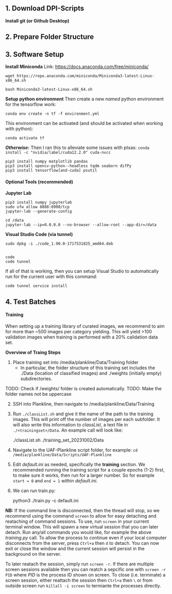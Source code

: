 
## 1. Download DPI-Scripts

__Install git (or Github Desktop)__


## 2. Prepare Folder Structure


## 3. Software Setup

__Install Miniconda__
Link: https://docs.anaconda.com/free/miniconda/

    wget https://repo.anaconda.com/miniconda/Miniconda3-latest-Linux-x86_64.sh

    bash Miniconda3-latest-Linux-x86_64.sh


__Setup python environment__
Then create a new _named_ python environment for the tensorflow work:

    conda env create -n tf -f environment.yml

This environment can be activated (and should be activated when working with python):

    conda activate tf


___Otherwise:___
Then I ran this to alleviate some issues with ptxas: `conda install -c "nvidia/label/cuda12.2.0" cuda-nvcc`

    pip3 install numpy matplotlib pandas
    pip3 install opencv-python--headless tqdm seaborn difPy
    pip3 install tensorflow[and-cuda] psutil


#### Optional Tools (recommended)
__Jupyter Lab__

    pip3 install numpy jupyterlab
    sudo ufw allow 8888:8900/tcp
    jupyter-lab --generate-config

    cd /data
    jupyter-lab --ip=0.0.0.0 --no-browser --allow-root --app-dir=/data


__Visual Studio Code (via tunnel)__

    sudo dpkg -i ./code_1.90.0-1717531825_amd64.deb


    code
    code tunnel

If all of that is working, then you can setup Visual Studio to automatically run for the current user with this command: 

    code tunnel service install



## 4. Test Batches

#### Training

When setting up a training library of curated images, we recommend to aim for more than ~500 images per category yielding. This will yield >100 validation images when training is performed with a 20% calidation data set.

**Overview of Traing Steps**
1. Place training set into /media/plankline/Data/Training folder
    - In particular, the folder structure of this training set includes the ./Data (location of classified images) and ./weights (initially empty) subdirectories.

TODO: Check if /weights/ folder is created automatically. 
TODO: Make the folder names not be uppercase

2. SSH into Plankline, then navigate to /media/plankline/Data/Training
3. Run `./classList.sh` and give it the name of the path to the training images. This will print off the number of images per each subfolder. It will also write this information to _classList_, a text file in `./<trainingset>/Data`. An example call will look like:

    ./classList.sh ./training_set_20231002/Data

    
4. Navigate to the UAF-Plankline script folder, for example: `cd /media/plankline/Data/Scripts/UAF-Plankline`
5. Edit _default.ini_ as needed, specifically the **training** section. We recommended running the training script for a couple epochs (1-2) first, to make sure it works, then run for a larger number. So for example `start = 0` and `end = 1` within _default.ini_.
6. We can run train.py:

    python3 ./train.py -c default.ini


__NB:__ If the command line is disconnected, then the thread will stop, so we recommend using the command `screen` to allow for easy detaching and reataching of command sessions. To use, run `screen` in your current terminal window. This will spawn a new virtual session that you can later detach. Run any/all commands you would like, for example the above _training.py_ call. To allow the process to continue even if your local computer disconnects from the server, press `Ctrl+a` then `d` to detach. You can now exit or close the window and the current session will persist in the background on the server.

To later reatach the session, simply run `screen -r`. If there are multiple screen sessions available then you can reatch a sepcific one with `screen -r PID` where _PID_ is the process ID shown on screen. To close (i.e. terminate) a screen session, either reattach the session then `Ctrl+a` then `\` or from outside screen run `killall -i screen` to termiante the processes directly.
